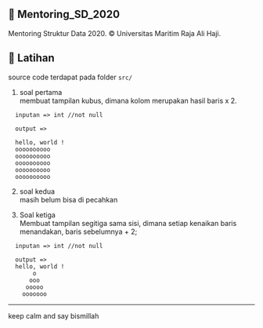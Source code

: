 ## 🚦 Mentoring_SD_2020
Mentoring Struktur Data 2020. © Universitas Maritim Raja Ali Haji.

## 🚓 Latihan
source code terdapat pada folder ```src/```<br>

1. soal pertama<br>
membuat tampilan kubus, dimana kolom merupakan hasil baris x 2.
```
  inputan => int //not null
  
  output =>
  
  hello, world !
  oooooooooo
  oooooooooo
  oooooooooo
  oooooooooo
  oooooooooo
```
2. soal kedua<br>
masih belum bisa di pecahkan

3. Soal ketiga<br>
Membuat tampilan segitiga sama sisi, dimana setiap kenaikan baris menandakan, baris sebelumnya + 2;
```
  inputan => int //not null
  
  output =>
  hello, world !
       o
      ooo
     ooooo
    ooooooo
```
---
keep calm and say bismillah

